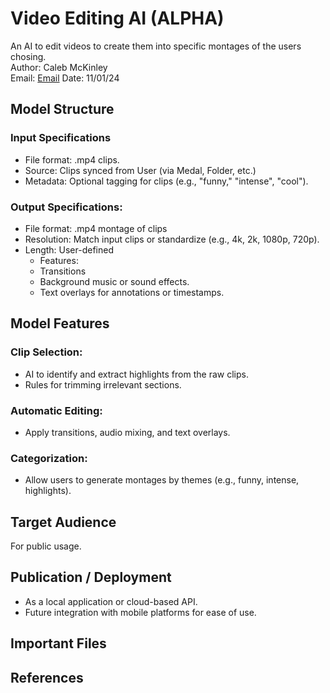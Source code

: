 # Video Editing AI (ALPHA)
An AI to edit videos to create them into specific montages of the users chosing.\
Author: Caleb McKinley\
Email: [Email](mailto:calebmckinley15@gmail.com)
Date: 11/01/24

## Model Structure
  ### Input Specifications
  - File format: .mp4 clips.
  - Source: Clips synced from User (via Medal, Folder, etc.)
  - Metadata: Optional tagging for clips (e.g., "funny," "intense", "cool").

  ### Output Specifications:
  - File format: .mp4 montage of clips
  - Resolution: Match input clips or standardize (e.g., 4k, 2k, 1080p, 720p).
  - Length: User-defined
    - Features:
    - Transitions
    - Background music or sound effects.
    - Text overlays for annotations or timestamps.

## Model Features
  ### Clip Selection:
  - AI to identify and extract highlights from the raw clips.
  - Rules for trimming irrelevant sections.

  ### Automatic Editing:
  - Apply transitions, audio mixing, and text overlays.
    
  ### Categorization:
  - Allow users to generate montages by themes (e.g., funny, intense, highlights).

## Target Audience 
For public usage. 

## Publication / Deployment
- As a local application or cloud-based API.
- Future integration with mobile platforms for ease of use.

## Important Files

## References
